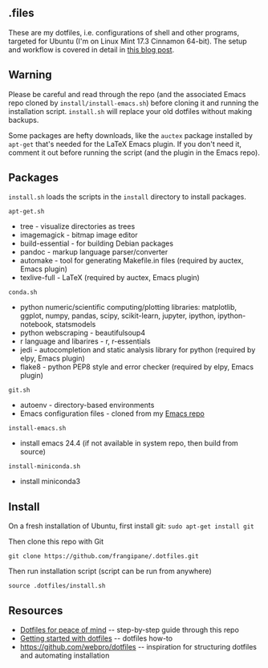 ## .files 

These are my dotfiles, i.e. configurations of shell and other
programs, targeted for Ubuntu (I'm on Linux Mint 17.3 Cinnamon 64-bit).
The setup and workflow is covered in detail in
[this blog post](http://efavdb.com/dotfiles).

## Warning

Please be careful and read through the repo (and the associated Emacs
repo cloned by `install/install-emacs.sh`) before cloning it and running the
installation script.  `install.sh` will replace your old dotfiles
without making backups.

Some packages are hefty downloads, like the `auctex` package installed
by `apt-get` that's needed for the LaTeX Emacs plugin.  If you don't
need it, comment it out before running the script (and the plugin in
the Emacs repo).

## Packages

`install.sh` loads the scripts in the `install` directory to install
packages.

`apt-get.sh`
- tree - visualize directories as trees
- imagemagick - bitmap image editor
- build-essential - for building Debian packages
- pandoc - markup language parser/converter
- automake - tool for generating Makefile.in files (required by
  auctex, Emacs plugin)
- texlive-full - LaTeX (required by auctex, Emacs plugin)

`conda.sh`
- python numeric/scientific computing/plotting libraries: matplotlib,
  ggplot, numpy, pandas, scipy, scikit-learn, jupyter, ipython,
  ipython-notebook, statsmodels
- python webscraping - beautifulsoup4
- r language and libarires - r, r-essentials
- jedi - autocompletion and static analysis library for python (required by elpy,
  Emacs plugin)
- flake8 - python PEP8 style and error checker (required by elpy, Emacs plugin)

`git.sh`
- autoenv - directory-based environments
- Emacs configuration files - cloned from my
  [Emacs repo](https://github.com/frangipane/emacs)

`install-emacs.sh`
- install emacs 24.4 (if not available in system repo, then build from source)

`install-miniconda.sh`
- install miniconda3


## Install

On a fresh installation of Ubuntu, first install git:
`sudo apt-get install git`

Then clone this repo with Git

`git clone https://github.com/frangipane/.dotfiles.git`

Then run installation script (script can be run from anywhere)

`source .dotfiles/install.sh`


## Resources

* [Dotfiles for peace of mind](http://efavdb.com/dotfiles) -- step-by-step guide through this repo
* [Getting started with dotfiles](https://medium.com/@webprolific/getting-started-with-dotfiles-43c3602fd789#.7l2hnwca2) -- dotfiles how-to
* https://github.com/webpro/dotfiles -- inspiration for structuring dotfiles and automating installation


